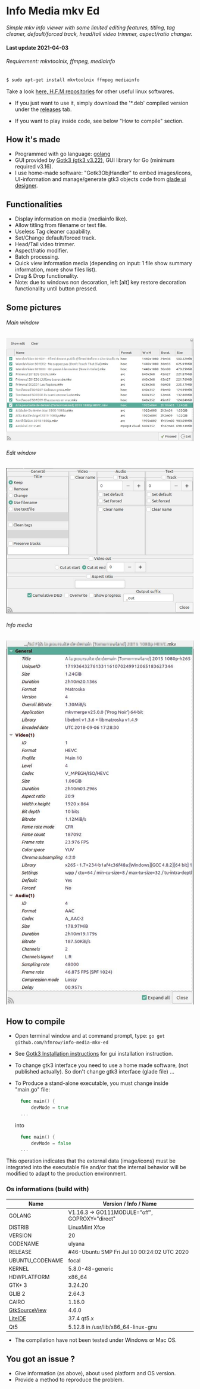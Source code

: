 # Info Media mkv Ed

*Simple mkv info viewer with some limited editing features, titling, tag cleaner, default/forced track, head/tail video trimmer, aspect/ratio changer.*

#### Last update 2021-04-03

###### Requirement: *mkvtoolnix, ffmpeg, mediainfo*

```bash
$ sudo apt-get install mkvtoolnix ffmpeg mediainfo
```

Take a look [here, H.F.M repositories](https://github.com/hfmrow/) for other useful linux softwares.

- If you just want to use it, simply download the '*.deb' compiled version under the [releases](https://github.com/hfmrow/info-media-mkv-ed/releases) tab.

- If you want to play inside code, see below "How to compile" section.

## How it's made

- Programmed with go language: [golang](https://golang.org/doc/) 
- GUI provided by [Gotk3 (gtk3 v3.22)](https://github.com/gotk3/gotk3), GUI library for Go (minimum required v3.16).
- I use home-made software: "Gotk3ObjHandler" to embed images/icons, UI-information and manage/generate gtk3 objects code from [glade ui designer](https://glade.gnome.org/).

## Functionalities

- Display information on media (mediainfo like).
- Allow titling from filename or text file.
- Useless Tag cleaner capability.
- Set/Change default/forced track.
- Head/Tail video trimmer.
- Aspect/ratio modifier.
- Batch processing.
- Quick view information media (depending on input: 1 file show summary information, more show files list).
- Drag & Drop functionality.
- Note: due to windows non decoration, left [alt] key restore decoration functionality until button pressed.

## Some pictures

###### Main window

![Main window](assets/readme/main.jpg)

###### Edit window

![Edit window](assets/readme/edit.jpg)

###### Info media

![Info media](assets/readme/infomedia.jpg)

## How to compile

- Open terminal window and at command prompt, type: `go get github.com/hfmrow/info-media-mkv-ed`

- See [Gotk3 Installation instructions](https://github.com/gotk3/gotk3/wiki#installation) for gui installation instruction.

- To change gtk3 interface you need to use a home made software, (not published actually). So don't change gtk3 interface (glade file) ...

- To Produce a stand-alone executable, you must change inside "main.go" file:
  
  ```go
    func main() {
        devMode = true
    ...
  ```
  
  into
  
  ```go
    func main() {
        devMode = false
    ...
  ```

This operation indicates that the external data (image/icons) must be integrated into the executable file and/or that the internal behavior will be modified to adapt to the production environment.

### Os informations (build with)

| Name                                                       | Version / Info / Name                          |
| ---------------------------------------------------------- | ---------------------------------------------- |
| GOLANG                                                     | V1.16.3 -> GO111MODULE="off", GOPROXY="direct" |
| DISTRIB                                                    | LinuxMint Xfce                                 |
| VERSION                                                    | 20                                             |
| CODENAME                                                   | ulyana                                         |
| RELEASE                                                    | #46-Ubuntu SMP Fri Jul 10 00:24:02 UTC 2020    |
| UBUNTU_CODENAME                                            | focal                                          |
| KERNEL                                                     | 5.8.0-48-generic                               |
| HDWPLATFORM                                                | x86_64                                         |
| GTK+ 3                                                     | 3.24.20                                        |
| GLIB 2                                                     | 2.64.3                                         |
| CAIRO                                                      | 1.16.0                                         |
| [GtkSourceView](https://github.com/hfmrow/gotk3_gtksource) | 4.6.0                                          |
| [LiteIDE](https://github.com/visualfc/liteide)             | 37.4 qt5.x                                     |
| Qt5                                                        | 5.12.8 in /usr/lib/x86_64-linux-gnu            |

- The compilation have not been tested under Windows or Mac OS.

## You got an issue ?

- Give information (as above), about used platform and OS version.
- Provide a method to reproduce the problem.
